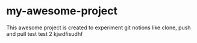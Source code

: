 # my-awesome-project
This awesome project is created to experiment git notions like clone, push and pull
test
test 2 kjwdfisudhf